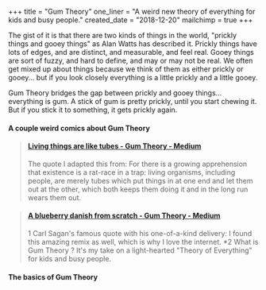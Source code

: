 +++
title = "Gum Theory"
one_liner = "A weird new theory of everything for kids and busy people."
created_date = "2018-12-20"
mailchimp = true
+++

The gist of it is that there are two kinds of things in the world, "prickly things and gooey things" as Alan Watts has described it. Prickly things have lots of edges, and are distinct, and measurable, and feel real. Gooey things are sort of fuzzy, and hard to define, and may or may not be real. We often get mixed up about things because we think of them as either prickly or gooey... but if you look closely everything is a little prickly and a little gooey. 

Gum Theory bridges the gap between prickly and gooey things... everything is gum. A stick of gum is pretty prickly, until you start chewing it. But if you stick it to something, it gets prickly again. 

#### A couple weird comics about Gum Theory

<blockquote class="embedly-card" data-card-key="5827e7f2248f44159fc84d9fe7b78845" data-card-controls="0" data-card-type="article" data-card-align="left"><h4><a href="https://medium.com/gum-theory/living-things-are-like-tubes-e51d73f6ca81">Living things are like tubes - Gum Theory - Medium</a></h4><p>The quote I adapted this from: For there is a growing apprehension that existence is a rat-race in a trap: living organisms, including people, are merely tubes which put things in at one end and let them out at the other, which both keeps them doing it and in the long run wears them out.</p></blockquote>
<script async src="//cdn.embedly.com/widgets/platform.js" charset="UTF-8"></script>

<blockquote class="embedly-card" data-card-key="5827e7f2248f44159fc84d9fe7b78845" data-card-controls="0" data-card-type="article" data-card-align="left"><h4><a href="https://medium.com/gum-theory/a-blueberry-danish-from-scratch-faec21271b4b">A blueberry danish from scratch - Gum Theory - Medium</a></h4><p>1 Carl Sagan's famous quote with his one-of-a-kind delivery: I found this amazing remix as well, which is why I love the internet. *2 What is Gum Theory ? It's my take on a light-hearted "Theory of Everything" for kids and busy people.</p></blockquote>
<script async src="//cdn.embedly.com/widgets/platform.js" charset="UTF-8"></script>


#### The basics of Gum Theory

